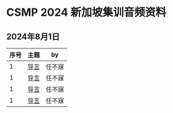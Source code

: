 # CSMP 2024 新加坡集训音频资料

## 2024年8月1日

|序号|主题|by|
|---|----|---|
|1|[导言](https://carmelbible.sgp1.digitaloceanspaces.com/202108/Luke1.mp3)|任不寐|
|1|[导言](https://carmelbible.sgp1.digitaloceanspaces.com/202108/Luke1.mp3)|任不寐|
|1|[导言](https://carmelbible.sgp1.digitaloceanspaces.com/202108/Luke1.mp3)|任不寐|
|1|[导言](https://carmelbible.sgp1.digitaloceanspaces.com/202108/Luke1.mp3)|任不寐|